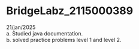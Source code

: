 # BridgeLabz_2115000389

21/jan/2025<br>
a. Studied java documentation.<br>
b. solved practice problems level 1 and level 2.<br>